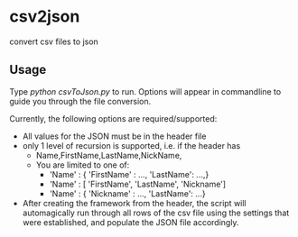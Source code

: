 # csv2json
convert csv files to json

## Usage
Type *python csvToJson.py* to run.  Options will appear in commandline to guide you through the file conversion.

Currently, the following options are required/supported:
* All values for the JSON must be in the header file
* only 1 level of recursion is supported, i.e. if the header has 
  * Name,FirstName,LastName,NickName,
  * You are limited to one of:
    * 'Name' : { 'FirstName' : ..., 'LastName': ...,}
    * 'Name' : [ 'FirstName', 'LastName', 'Nickname']
    * 'Name' : { 'Nickname' : ..., 'LastName': ...}
* After creating the framework from the header, the script will automagically run through all rows of the csv file using the settings that were established, and populate the JSON file accordingly.
